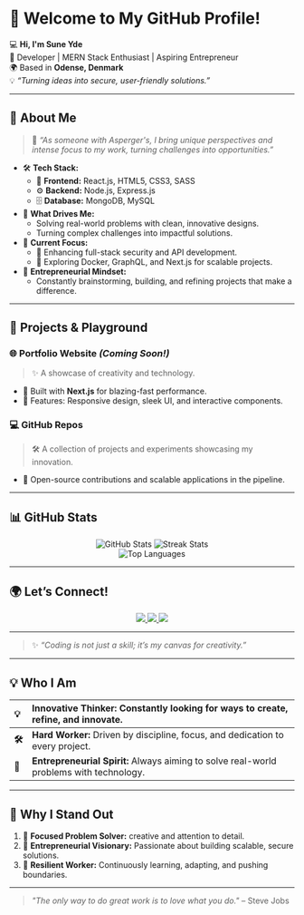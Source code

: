 # 👋 Welcome to My GitHub Profile!  

💻 **Hi, I'm Sune Yde**  
🌟 Developer | MERN Stack Enthusiast | Aspiring Entrepreneur  
🌍 Based in **Odense, Denmark**  
💡 _“Turning ideas into secure, user-friendly solutions.”_  

---

## 🚀 **About Me**

> 🌱 _“As someone with Asperger's, I bring unique perspectives and intense focus to my work, turning challenges into opportunities.”_

- 🛠 **Tech Stack:**  
  - 🎨 **Frontend:** React.js, HTML5, CSS3, SASS  
  - ⚙️ **Backend:** Node.js, Express.js  
  - 🗄️ **Database:** MongoDB, MySQL  
- 🧠 **What Drives Me:**  
  - Solving real-world problems with clean, innovative designs.  
  - Turning complex challenges into impactful solutions.  
- 🌟 **Current Focus:**  
  - 🔐 Enhancing full-stack security and API development.  
  - 🚀 Exploring Docker, GraphQL, and Next.js for scalable projects.  
- 🎯 **Entrepreneurial Mindset:**  
  - Constantly brainstorming, building, and refining projects that make a difference.

---

## 🎉 **Projects & Playground**

### 🌐 Portfolio Website *(Coming Soon!)*  
> ✨ A showcase of creativity and technology.  
- 🚀 Built with **Next.js** for blazing-fast performance.  
- 🎨 Features: Responsive design, sleek UI, and interactive components.  

### 💻 GitHub Repos  
> 🛠 A collection of projects and experiments showcasing my innovation.  
- 🔧 Open-source contributions and scalable applications in the pipeline.  

---

## 📊 **GitHub Stats**

<p align="center">
  <img src="https://github-readme-stats.vercel.app/api?username=SuneYde&show_icons=true&theme=radical" alt="GitHub Stats" />
  <img src="https://github-readme-streak-stats.herokuapp.com/?user=SuneYde&theme=radical" alt="Streak Stats" />
  <br>
  <img src="https://github-readme-stats.vercel.app/api/top-langs/?username=SuneYde&layout=compact&theme=radical" alt="Top Languages" />
</p>

---

## 🌍 **Let’s Connect!**

<p align="center">
  <a href="https://x.com/SynXDevelopment" target="_blank">
    <img src="https://img.shields.io/badge/Twitter-1DA1F2?style=for-the-badge&logo=twitter&logoColor=white" />
  </a>
  <a href="https://github.com/SuneYde" target="_blank">
    <img src="https://img.shields.io/badge/GitHub-181717?style=for-the-badge&logo=github&logoColor=white" />
  </a>
  <a href="mailto:sunydework@proton.me" target="_blank">
    <img src="https://img.shields.io/badge/Email-D14836?style=for-the-badge&logo=gmail&logoColor=white" />
  </a>
</p>

---

> ✨ _“Coding is not just a skill; it’s my canvas for creativity.”_  

---

## 💡 **Who I Am**

| **💡** | **Innovative Thinker:** Constantly looking for ways to create, refine, and innovate. |
|:-------|:-------------------------------------------------------------------------------|
| **🛠️** | **Hard Worker:** Driven by discipline, focus, and dedication to every project.  |
| **🌟** | **Entrepreneurial Spirit:** Always aiming to solve real-world problems with technology. |

---

## 🌟 **Why I Stand Out**

1. 🧠 **Focused Problem Solver:** creative and attention to detail.  
2. 🚀 **Entrepreneurial Visionary:** Passionate about building scalable, secure solutions.  
3. 💼 **Resilient Worker:** Continuously learning, adapting, and pushing boundaries.  

---

> _"The only way to do great work is to love what you do."_ – Steve Jobs  
